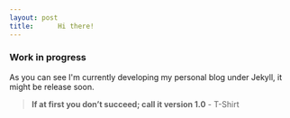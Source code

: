 ```yaml
---
layout: post
title:      Hi there!
---
```


### Work in progress
As you can see I'm currently developing my personal blog under Jekyll, it might be release soon.

> **If at first you don’t succeed; call it version 1.0** - T-Shirt